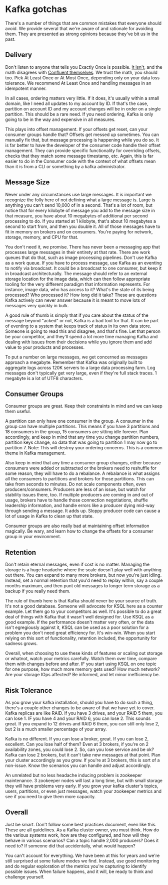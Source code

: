 # Kafka gotchas

There's a number of things that are common mistakes that everyone should avoid. We provide several that we're aware of and rationale for avoiding them. They are presented as strong opinions because they've bit us in the past.

## Delivery

Don't listen to anyone that tells you Exactly Once is possible. [It isn't](https://blog.bulloak.io/post/20200917-the-impossibility-of-exactly-once/), and the math disagrees with [Confluent themselves](https://www.confluent.io/blog/exactly-once-semantics-are-possible-heres-how-apache-kafka-does-it/). We trust the math, you should too. Pick At Least Once or At Most Once, depending only on your data loss tolerance. We recommend At Least Once and handling messages in an idempotent manner.

In all cases, ordering matters very little. If it does, it's usually within a small domain, like I need all updates to my account by ID. If that's the case, partition on account ID and my account changes will be in order on a single partition. This should be a rare need. If you need ordering, Kafka is only going to be in the way and expensive in all measures.

This plays into offset management. If your offsets get reset, can your consumer groups handle that? Offsets get messed up sometimes. You can manually fix that, but message processing is happening while you do so. It is far better to have the developer of the consumer code handle their offset management. They can provide specific functionality for overriding offsets, checks that they match some message timestamp, etc. Again, this is far easier to do in the Consumer code with the context of what offsets mean than it is from a CLI or something by a kafka administrator.

## Message Size

Never under any circumstances use large messages. It is important we recognize the folly here of not defining what a large message is. Large is anything you can't send 10,000 of in a second. That's a lot of room, but notice that for every kilobyte of message you add to the message size in that measure, you have about 10 megabytes of additional per second processing to do. If you started at 1 kilobyte, that's about 10 megabytes a second to start from, and then you double it. All of those messages have to fit in memory on brokers and on consumers. You're paying for network, storage, memory, and CPU for that.

You don't need it, we promise. There has never been a messaging app that processes large messages in their entirety at that rate. There are work queues that do that, such as image processing pipelines. Don't use Kafka as a work queue. If you have to process message, use Kafka as an eventing to notify via broadcast. It could be a broadcast to one consumer, but keep it in broadcast architecturally. The message should refer to an external storage location for the image data, which can then follow appropriate tooling for the very different paradigm that information represents. For instance, image data, who has access to it? What's the state of its being processed? Who processed it? How long did it take? These are questions Kafka actively can never answer because it is meant to move lots of messages very quickly in bulk.

A good rule of thumb is simply that if you care about the status of the message beyond "acked" or not, Kafka is a bad tool for that. It can be part of eventing to a system that keeps track of status in its own data store. Someone is going to read this and disagree, and that's fine. Let that person be your competitor, and they'll spend a lot more time managing Kafka and dealing with issues from their decisions while you ignore them and add value to your products and processes.

To put a number on large messages, we get concerned as messages approach a megabyte. Remember that Kafka was originally built to aggregate logs across 120K servers to a large data processing farm. Log messages don't typically get very large, even if they're full stack traces. 1 megabyte is a lot of UTF8 characters.

## Consumer Groups

Consumer groups are great. Keep their constraints in mind and we can keep them useful.

A partition can only have one consumer in the group. A consumer in the group can have multiple partitions. This means if you have 3 partitions and 18 consumers in the group, 15 consumers are sitting idle forever. Plan accordingly, and keep in mind that any time you change partition numbers, partition keys change, so data that was going to partition 1 may now go to partition 7. Note: This will destroy your ordering concerns. This is a common theme in Kafka management.

Also keep in mind that any time a consumer group changes, either because consumers were added or subtracted or the brokers need to reshuffle for some reason, they will have to do a rebalance. A rebalance is what assigns all the consumers to partitions and brokers for those partitions. This can take from seconds to minutes. Do not scale components often, even producers/consumers. Producers are less of an issue, but watch for stability issues there, too. If multiple producers are coming in and out of usage, brokers have to handle those connection negotiations, shuffle leadership information, and handle errors like a producer dying mid-way through sending a message. It adds up. Sloppy producer code can cause a lot of usage in Kafka to clean up that state.

Consumer groups are also really bad at maintaining offset information magically. Be wary, and learn how to change the offsets for a consumer group in your environment.

## Retention

Don't retain eternal messages, even if cost is no matter. Managing the storage is a huge headache where the scale doesn't play well with anything out there. You can expand to many more brokers, but now you're just idling. Instead, set a normal retention that you'd need to replay within, say a couple months maximum, and then punt old messages to longer term storage as a backup if you really need them.

The rule of thumb here is that Kafka should never be your source of truth. It's not a good database. Someone will advocate for KSQL here as a counter example. Let them go to your competitors as well. It's possible to do a great deal of things with Kafka that it wasn't well designed for. Use KSQL as a good example. If the performance doesn't matter very often, or the data isn't egregiously against it, KSQL can be used as a poor solution for a problem you don't need great efficiency for. It's win-win. When you start relying on this sort of functionality, retention included, the opportunity for sadness grows.

Overall, when choosing to use these kinds of features or scaling out storage or whatnot, watch your metrics carefully. Watch them over time, compare them with changes before and after. IF you start using KSQL on one topic for one purpose, how much more memory gets used? How much network? Are your storage IOps affected? Be informed, and let minor inefficiency be.

## Risk Tolerance

As you grow your kafka installation, should you have to do such a thing, there's a couple other changes to be aware of that we have yet to cover. Kafka replicas are like RAID. If you have 3 drives, and your RAID 5 them, you can lose 1. IF you have 4 and your RAID 6, you can lose 2. This sounds great. If you expand to 12 drives and RAID 6 them, you can still only lose 2, but 2 is a much smaller percentage of your array.

Kafka is no different. If you can lose a broker, great. If you can lose 2, excellent. Can you lose half of them? Even at 3 brokers, if you're on 2 availability zones, you could lose 2. So, can you lose service and be ok? Kafka can lose 2 brokers, but it can't take new messages at that point. Plan your cluster accordingly as you grow. If you're at 3 brokers, this is sort of a non-issue. Know the scenarios you can handle and adjust accordingly.

An unrelated but no less headache inducing problem is zookeeper maintenance. 3 zookeeper nodes will last a long time, but with small storage they will have problems very early. If you grow your kafka cluster's topics, users, partitions, or even just messages, watch your zookeeper metrics and see if you need to give them more capacity.

## Overall

Just be smart. Don't follow some best practices document, even like this. These are all guidelines. As a Kafka cluster owner, you must think. How do the various systems work, how are they configured, and how will they behave in various scenarios? Can a topic handle 2,000 producers? Does it need to? If someone did that accidentally, what would happen?

You can't account for everything. We have been at this for years and we're still surprised at some failure modes we find. Instead, use good monitoring and do regular exploration of the metrics you're capturing to identify possible issues. When failure happens, and it will, be ready to think and challenge yourself.
